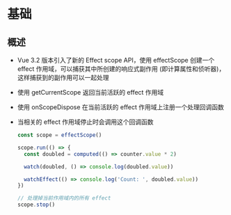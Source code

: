 # 基础

## 概述

+ Vue 3.2 版本引入了新的 Effect scope API，使用 effectScope 创建一个 effect 作用域，可以捕获其中所创建的响应式副作用 (即计算属性和侦听器)，这样捕获到的副作用可以一起处理
+ 使用 getCurrentScope 返回当前活跃的 effect 作用域
+ 使用 onScopeDispose 在当前活跃的 effect 作用域上注册一个处理回调函数
+ 当相关的 effect 作用域停止时会调用这个回调函数

  ```js
  const scope = effectScope()

  scope.run(() => {
    const doubled = computed(() => counter.value * 2)

    watch(doubled, () => console.log(doubled.value))

    watchEffect(() => console.log('Count: ', doubled.value))
  })

  // 处理掉当前作用域内的所有 effect
  scope.stop()
  ```
